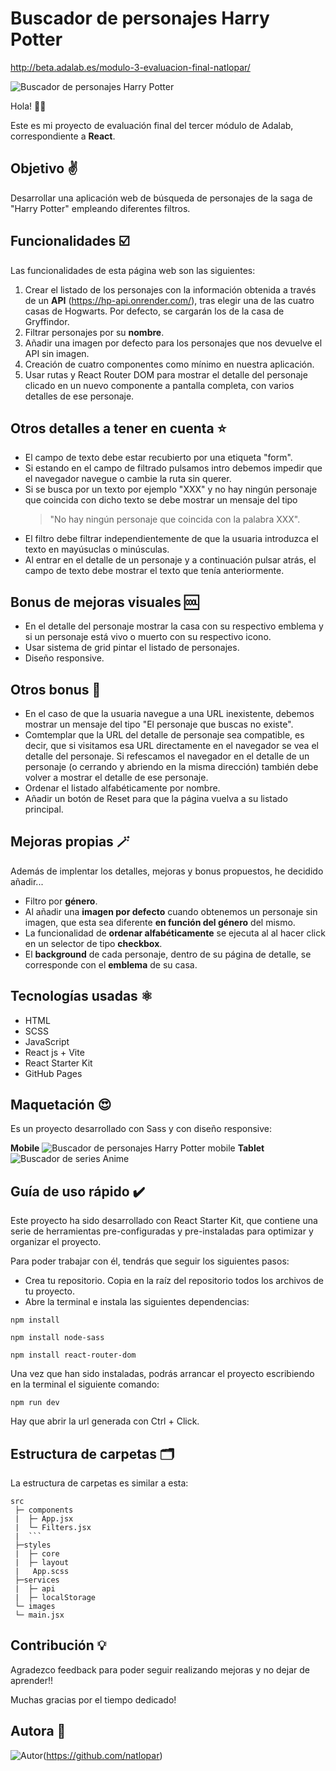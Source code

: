 # Buscador de personajes Harry Potter

http://beta.adalab.es/modulo-3-evaluacion-final-natlopar/

![Buscador de personajes Harry Potter](./src/images/screenshotLaptop.png)

Hola! 🙋‍♀️

Este es mi proyecto de evaluación final del tercer módulo de Adalab, correspondiente a **React**.

## Objetivo ✌️

Desarrollar una aplicación web de búsqueda de personajes de la  saga de "Harry Potter" empleando diferentes filtros.


## Funcionalidades ☑️

Las funcionalidades de esta página web son las siguientes:

1. Crear el listado de los personajes con la información obtenida a través de un **API** (https://hp-api.onrender.com/), tras elegir una de las cuatro casas de Hogwarts. Por defecto, se cargarán los de la casa de Gryffindor.
2. Filtrar personajes por su **nombre**.
3.  Añadir una imagen por defecto para los personajes que nos devuelve el API sin imagen.
4. Creación de cuatro componentes como mínimo en nuestra aplicación.
5. Usar rutas y React Router DOM para mostrar el detalle del personaje clicado en un nuevo componente a pantalla completa, con varios detalles de ese personaje.

## Otros detalles a tener en cuenta ⭐

- El campo de texto debe estar recubierto por una etiqueta "form".
- Si estando en el campo de filtrado pulsamos intro debemos impedir que el navegador navegue o cambie
la ruta sin querer.
- Si se busca por un texto por ejemplo "XXX" y no hay ningún personaje que coincida con dicho texto
se debe mostrar un mensaje del tipo 
    >"No hay ningún personaje que coincida con la palabra XXX".
- El filtro debe filtrar independientemente de que la usuaria introduzca el texto en mayúsuclas o
minúsculas.
- Al entrar en el detalle de un personaje y a continuación pulsar atrás, el campo de texto debe mostrar
el texto que tenía anteriormente.


## Bonus de mejoras visuales 🆒

- En el detalle del personaje mostrar la casa con su respectivo emblema y si un personaje está vivo o
muerto con su respectivo icono.
- Usar sistema de grid pintar el listado de personajes.
- Diseño responsive.

## Otros bonus 💫

- En el caso de que la usuaria navegue a una URL
inexistente, debemos mostrar un mensaje del tipo "El personaje que buscas no existe".
- Comtemplar que la URL del detalle de personaje sea compatible, es decir, que si
visitamos esa URL directamente en el navegador se vea el detalle del personaje. Si refescamos el
navegador en el detalle de un personaje (o cerrando y abriendo en la misma dirección) también debe
volver a mostrar el detalle de ese personaje.
- Ordenar el listado alfabéticamente por nombre.
- Añadir un botón de Reset para que la página vuelva a su listado principal.

## Mejoras propias  🪄

Además de implentar los detalles, mejoras y bonus propuestos, he decidido añadir...
- Filtro por **género**.
- Al añadir una **imagen por defecto** cuando obtenemos un personaje sin imagen, que esta sea diferente **en función del género** del mismo.
- La funcionalidad de **ordenar alfabéticamente** se ejecuta al al hacer click en un selector de tipo **checkbox**.
- El **background** de cada personaje, dentro de su página de detalle, se corresponde con el **emblema** de su casa.

## Tecnologías usadas ⚛️

- HTML
- SCSS
- JavaScript
- React js + Vite
- React Starter Kit
- GitHub Pages


## Maquetación 😍

Es un proyecto desarrollado con Sass y con diseño responsive:


**Mobile**
![Buscador de personajes Harry Potter mobile](./src/images/screenshotmobile.png)
**Tablet**
![Buscador de series Anime](./src/images/detail.png)


## Guía de uso rápido ✔️

Este proyecto ha sido desarrollado con React Starter Kit, que contiene una serie de herramientas pre-configuradas y pre-instaladas para optimizar y organizar el proyecto.

Para poder trabajar con él, tendrás que seguir los siguientes pasos:

- Crea tu repositorio. Copia en la raíz del repositorio todos los archivos de tu proyecto.
- Abre la terminal e instala las siguientes dependencias:


```
npm install

npm install node-sass

npm install react-router-dom
```

Una vez que han sido instaladas, podrás arrancar el proyecto escribiendo en la terminal el siguiente comando:

```
npm run dev
```
Hay que abrir la url generada con Ctrl + Click.


## Estructura de carpetas 🗂️

La estructura de carpetas es similar a esta:

```
src
 ├─ components 
 |  ├─ App.jsx
 |  └─ Filters.jsx
 |  ```
 ├─styles
 |  ├─ core
 |  ├─ layout
 |   App.scss
 ├─services
 |  ├─ api
 |  ├─ localStorage
 └─ images
 └─ main.jsx
```

## Contribución 💡

Agradezco feedback para poder seguir realizando mejoras y no dejar de aprender!!

Muchas gracias por el tiempo dedicado!


## Autora  👩

![Autor](https://img.shields.io/badge/-%20Natalia%20López%20-%20?logo=github&labelColor=black&color=purple)(https://github.com/natlopar)



